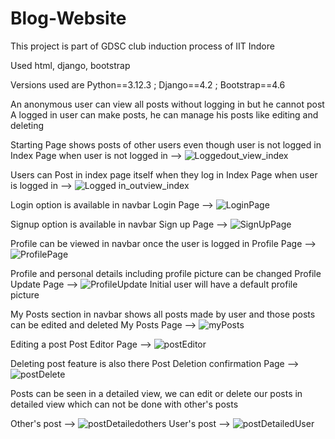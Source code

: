# Blog-Website
This project is part of GDSC club induction process of IIT Indore

Used html, django, bootstrap

Versions used are
Python==3.12.3  ;  Django==4.2  ;  Bootstrap==4.6

An anonymous user can view all posts without logging in but he cannot post
A logged in user can make posts, he can manage his posts like editing and deleting

Starting Page shows posts of other users even though user is not logged in 
Index Page when user is not logged in --> ![Loggedout_view_index](https://github.com/user-attachments/assets/b12c3b8e-df17-44f7-a782-b5052bcdc2c9)

Users can Post in index page itself when they log in
Index Page when user is logged in --> ![Logged in_outview_index](https://github.com/user-attachments/assets/8e277284-e604-4533-94fc-0544edd4e967)

Login option is available in navbar
Login Page -->  ![LoginPage](https://github.com/user-attachments/assets/861c9e3d-f003-4da2-bb88-02a1eae4d5c1)

Signup option is available in navbar
Sign up Page -->  ![SignUpPage](https://github.com/user-attachments/assets/3d28f2c0-d98c-462f-8a61-ce8a3f58d987)

Profile can be viewed in navbar once the user is logged in
Profile Page -->  ![ProfilePage](https://github.com/user-attachments/assets/96cba32c-fd03-435e-ab15-0afbb5d97ee9)

Profile and personal details including profile picture can be changed
Profile Update Page -->  ![ProfileUpdate](https://github.com/user-attachments/assets/e280ae99-b9db-4b7e-af7e-897b07563b08)
Initial user will have a default profile picture 

My Posts section in navbar shows all posts made by user and those posts can be edited and deleted
My Posts Page -->  ![myPosts](https://github.com/user-attachments/assets/24abab4c-d0d2-4646-a619-90b24e6aa1a7)

Editing a post
Post Editor Page -->  ![postEditor](https://github.com/user-attachments/assets/e197acc0-83c1-4598-b0b9-77de90700ca4)

Deleting post feature is also there
Post Deletion confirmation Page -->  ![postDelete](https://github.com/user-attachments/assets/28bc9b13-0674-47b3-86c9-dbf0cf5f44a6)

Posts can be seen in a detailed view, we can edit or delete our posts in detailed view which can not be done with other's posts

Other's post -->  ![postDetailedothers](https://github.com/user-attachments/assets/c9b466ff-7dc1-43f3-bc14-3e81f54fcc17)
User's post -->  ![postDetailedUser](https://github.com/user-attachments/assets/fc1385a3-63a8-47c0-9a5e-f198f39e8206)


